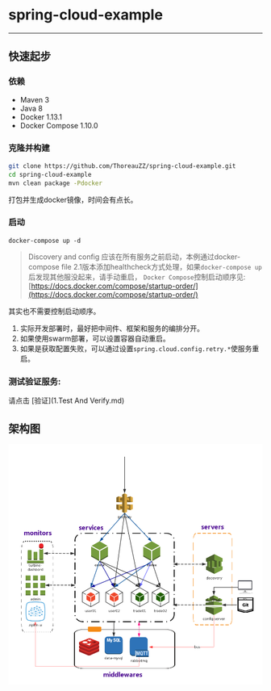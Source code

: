 # spring-cloud-example
---
## 快速起步
### 依赖
* Maven 3
* Java 8
* Docker 1.13.1
* Docker Compose 1.10.0

### 克隆并构建

```bash
git clone https://github.com/ThoreauZZ/spring-cloud-example.git
cd spring-cloud-example
mvn clean package -Pdocker
```
打包并生成docker镜像，时间会有点长。


### 启动 
```
docker-compose up -d
```
> Discovery and config 应该在所有服务之前启动，本例通过docker-compose file 2.1版本添加healthcheck方式处理，如果`docker-compose up`后发现其他服没起来，请手动重启，
> `Docker Compose`控制启动顺序见:[https://docs.docker.com/compose/startup-order/](https://docs.docker.com/compose/startup-order/)

其实也不需要控制启动顺序。
1. 实际开发部署时，最好把中间件、框架和服务的编排分开。
2. 如果使用swarm部署，可以设置容器自动重启。
3. 如果是获取配置失败，可以通过设置`spring.cloud.config.retry.*`使服务重启。

### 测试验证服务:
 
 请点击 [验证](1.Test And Verify.md) 


## 架构图
![](images/MicroService.png)
